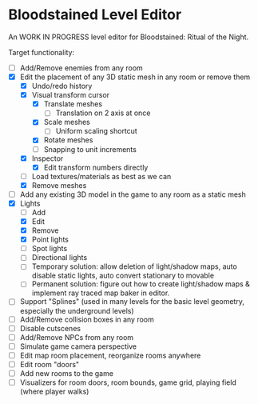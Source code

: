 # Bloodstained Level Editor

An WORK IN PROGRESS level editor for Bloodstained: Ritual of the Night.

Target functionality:
- [ ] Add/Remove enemies from any room
- [x] Edit the placement of any 3D static mesh in any room or remove them
    - [x] Undo/redo history
    - [x] Visual transform cursor
        - [x] Translate meshes
            - [ ] Translation on 2 axis at once
        - [x] Scale meshes
            - [ ] Uniform scaling shortcut
        - [x] Rotate meshes
        - [ ] Snapping to unit increments
    - [x] Inspector
        - [x] Edit transform numbers directly
    - [ ] Load textures/materials as best as we can
    - [x] Remove meshes
- [ ] Add any existing 3D model in the game to any room as a static mesh
- [x] Lights
    - [ ] Add
    - [x] Edit
    - [x] Remove
    - [x] Point lights
    - [ ] Spot lights
    - [ ] Directional lights
    - [ ] Temporary solution: allow deletion of light/shadow maps, auto disable static lights, auto convert stationary to movable
    - [ ] Permanent solution: figure out how to create light/shadow maps & implement ray traced map baker in editor.
- [ ] Support "Splines" (used in many levels for the basic level geometry, especially the underground levels)
- [ ] Add/Remove collision boxes in any room
- [ ] Disable cutscenes
- [ ] Add/Remove NPCs from any room
- [ ] Simulate game camera perspective
- [ ] Edit map room placement, reorganize rooms anywhere
- [ ] Edit room "doors"
- [ ] Add new rooms to the game
- [ ] Visualizers for room doors, room bounds, game grid, playing field (where player walks)